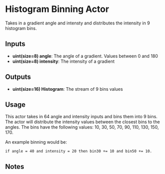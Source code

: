 # Histogram Binning Actor #
Takes in a gradient angle and intensty and distributes the intensity in 9 histogram bins.

## Inputs ##
* **uint(size=8) angle**: The angle of a gradient. Values between 0 and 180
* **uint(size=8) intensity**: The intensity of a gradient

## Outputs ##
* **uint(size=16) Histogram**: The stream of 9 bins values 

## Usage ##
This actor takes in 64 angle and intensity inputs and bins them into 9 bins. The actor will distribute the intensity values between the closest bins to the angles.
The bins have the following values: 10, 30, 50, 70, 90, 110, 130, 150, 170.

An example binning would be: 

`if angle = 40 and intensity = 20 then bin30 += 10 and bin50 += 10.`
## Notes ##